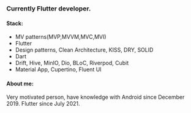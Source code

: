 ### Currently Flutter developer.
<h4>Stack:</h4>
<ul>
<li>MV patterns(MVP,MVVM,MVC,MVI)</li>
<li>Flutter</li>
<li>Design patterns, Clean Architecture, KISS, DRY, SOLID</li>
<li>Dart</li>
<li>Drift, Hive, MinIO, Dio, BLoC, Riverpod, Cubit</li>
<li>Material App, Cupertino, Fluent UI</li>
</ul>
<h4>About me:</h4>
<p>Very motivated person, have knowledge with Android since December 2019. Flutter since July 2021.</p>
